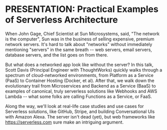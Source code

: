 # PRESENTATION: Practical Examples of Serverless Architecture

When John Gage, Chief Scientist at Sun Microsystems, said, "The network is the computer", Sun was in the business of selling expensive, premium network servers. It's hard to talk about "networks" without immediately mentioning "servers" in the same breath -- web servers, email servers,  database servers, and the list goes on from there.

But what does a networked app look like without the server? In this talk, Scott Davis (Principal Engineer with ThoughtWorks) quickly walks through a spectrum of cloud-networked environments, from Platform as a Service (PaaS) to Container Hosting (Docker, et al). After that, we walk down the evolutionary trail from Microservices and Backend as a Service (BaaS) to examples of canonical, truly serverless solutions like Webhooks and AWS Lambda -- what some folks are calling Functions as a Service, or FaaS.

Along the way, we'll look at real-life case studies and use cases for Serverless solutions, like GitHub, Stripe, and building Conversational UIs with Amazon Alexa. The server isn't dead (yet), but web frameworks like https://serverless.com sure make an intriguing argument.
